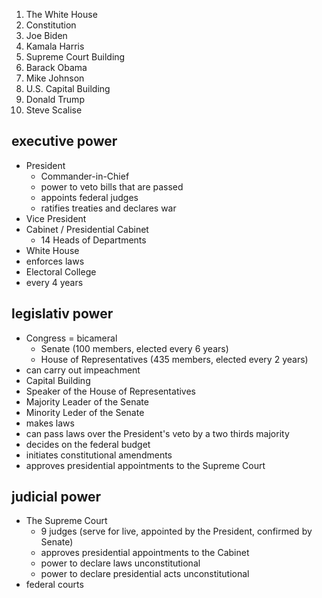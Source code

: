1. The White House
2. Constitution
3. Joe Biden
4. Kamala Harris
5. Supreme Court Building
6. Barack Obama
7. Mike Johnson
8. U.S. Capital Building
9. Donald Trump
10. Steve Scalise


## executive power
- President
	- Commander-in-Chief
	- power to veto bills that are passed
	- appoints federal judges
	- ratifies treaties and declares war
- Vice President
- Cabinet / Presidential Cabinet
	- 14 Heads of Departments
- White House
- enforces laws
- Electoral College
- every 4 years

## legislativ power
- Congress = bicameral
	- Senate (100 members, elected every 6 years)
	- House of Representatives (435 members, elected every 2 years)
- can carry out impeachment
- Capital Building
- Speaker of the House of Representatives
- Majority Leader of the Senate
- Minority Leder of the Senate
- makes laws
- can pass laws over the President's veto by a two thirds majority
- decides on the federal budget
- initiates constitutional amendments
- approves presidential appointments to the Supreme Court

## judicial power
- The Supreme Court
	- 9 judges (serve for live, appointed by the President, confirmed by Senate)
	- approves presidential appointments to the Cabinet
	- power to declare laws unconstitutional
	- power to declare presidential acts unconstitutional
- federal courts


